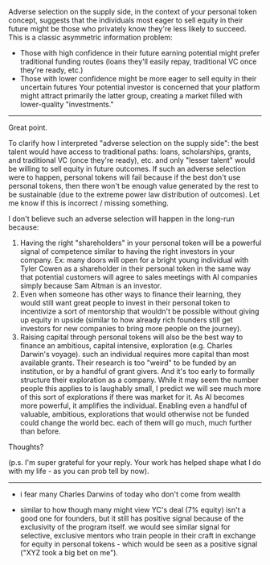 Adverse selection on the supply side, in the context of your personal token concept, suggests that the individuals most eager to sell equity in their future might be those who privately know they're less likely to succeed. This is a classic asymmetric information problem:
- Those with high confidence in their future earning potential might prefer traditional funding routes (loans they'll easily repay, traditional VC once they're ready, etc.)
- Those with lower confidence might be more eager to sell equity in their uncertain futures
Your potential investor is concerned that your platform might attract primarily the latter group, creating a market filled with lower-quality "investments."

---

Great point.

To clarify how I interpreted "adverse selection on the supply side": the best talent would have access to traditional paths: loans, scholarships, grants, and traditional VC (once they're ready), etc. and only "lesser talent" would be willing to sell equity in future outcomes. If such an adverse selection were to happen, personal tokens will fail because if the best don't use personal tokens, then there won't be enough value generated by the rest to be sustainable (due to the extreme power law distribution of outcomes). Let me know if this is incorrect / missing something.

I don't believe such an adverse selection will happen in the long-run because:

1. Having the right "shareholders" in your personal token will be a powerful signal of competence similar to having the right investors in your company. Ex: many doors will open for a bright young individual with Tyler Cowen as a shareholder in their personal token in the same way that potential customers will agree to sales meetings with AI companies simply because Sam Altman is an investor. 
2. Even when someone has other ways to finance their learning, they would still want great people to invest in their personal token to incentivize a sort of mentorship that wouldn't be possible without giving up equity in upside (similar to how already rich founders still get investors for new companies to bring more people on the journey). 
3. Raising capital through personal tokens will also be the best way to finance an ambitious, capital intensive, exploration (e.g. Charles Darwin's voyage). such an individual requires more capital than most available grants. Their research is too "weird" to be funded by an institution, or by a handful of grant givers. And it's too early to formally structure their exploration as a company. While it may seem the number people this applies to is laughably small, I predict we will see much more of this sort of explorations if there was market for it. As AI becomes more powerful, it amplifies the individual. Enabling even a handful of valuable, ambitious, explorations that would otherwise not be funded could change the world bec. each of them will go much, much further than before.

Thoughts?

(p.s. I'm super grateful for your reply. Your work has helped shape what I do with my life - as you can prob tell by now).

---




- i fear many Charles Darwins of today who don't come from wealth 

- similar to how though many might view YC's deal (7% equity) isn't a good one for founders, but it still has positive signal because of the exclusivity of the program itself. we would see similar signal for selective, exclusive mentors who train people in their craft in exchange for equity in personal tokens - which would be seen as a positive signal ("XYZ took a big bet on me").

